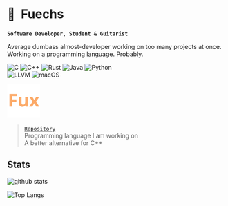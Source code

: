 # 🐾&nbsp;&nbsp;Fuechs

**`Software Developer, Student & Guitarist`**

Average dumbass almost-developer working on too many projects at once.
Working on a programming language. Probably.

<!-- <img width="45px" src="./assets/c.svg"/> <img width="45px" src="./assets/cpp.svg" /> <img width="45px" src="./assets/fux.svg" />  <img width="45px" src="./assets/rust.svg" /> <img width="45px" src="./assets/java.svg" /> <img width="45px" src="./assets/python.svg"/> -->

![C][c-badge]
![C++][cpp-badge]
![Rust][rust-badge]
![Java][java-badge]
![Python][python-badge] \
![LLVM][llvm-badge]
![macOS][macos-badge]

<img width="76px" src="./assets/fux.svg">

> [`Repository`](https://github.com/Fuechs/Fux) \
> Programming language I am working on \
> A better alternative for C++


## Stats

![github stats](https://github-readme-stats.vercel.app/api?username=Fuechs&show_icons=true&theme=dark)

![Top Langs](https://github-readme-stats.vercel.app/api/top-langs/?username=Fuechs&layout=compact&theme=dark)

[c-badge]: https://img.shields.io/badge/c-00599C?style=for-the-badge&logo=c&logoColor=white
[cpp-badge]: https://img.shields.io/badge/C++-1a3b63?logo=cplusplus&logoColor=white&style=for-the-badge
[rust-badge]: https://img.shields.io/badge/rust-%23000000.svg?style=for-the-badge&logo=rust&logoColor=white
[java-badge]: https://img.shields.io/badge/java-ED8B00?style=for-the-badge&logo=java&logoColor=white
[python-badge]: https://img.shields.io/badge/python-3670A0?style=for-the-badge&logo=python&logoColor=ffdd54
[llvm-badge]: https://img.shields.io/badge/LLVM-4c1717?logo=llvm&logoColor=white&style=for-the-badge
[macos-badge]: https://img.shields.io/badge/mac%20os-000000?style=for-the-badge&logo=macos&logoColor=F0F0F0